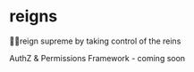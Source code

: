 # reigns
🐴🐎reign supreme by taking control of the reins

AuthZ & Permissions Framework - coming soon
